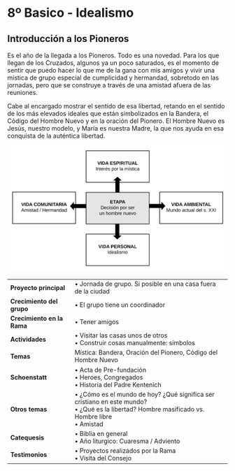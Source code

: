 # 8º Basico - Idealismo

## Introducción a los Pioneros

Es el año de la llegada a los Pioneros. Todo es una novedad. Para los que llegan de los Cruzados, algunos ya un poco saturados, es el momento de sentir que puedo hacer lo que me de la gana con mis amigos y vivir una mística de grupo especial de cumplicidad y hermandad, sobretodo en las jornadas, pero que se construye a través de una amistad afuera de las reuniones.

Cabe al encargado mostrar el sentido de esa libertad, retando en el sentido de los más elevados ideales que están simbolizados en la Bandera, el Código del Hombre Nuevo y en la oración del Pionero. El Hombre Nuevo es Jesús, nuestro modelo, y María es nuestra Madre, la que nos ayuda en esa conquista de la auténtica libertad.

![](../../.gitbook/assets/etapas-page-1.svg)

|  |  |
| --- | --- |
| **Proyecto principal** | • Jornada de grupo. Si posible en una casa fuera de la ciudad |
| **Crecimiento del grupo** | • El grupo tiene un coordinador |
| **Crecimiento en la Rama** | • Tener amigos |
| **Actividades** | • Visitar las casas unos de otros<br />• Construir cosas manualmente: símbolos |
| **Temas** | Mística: Bandera, Oración del Pionero, Código del Hombre Nuevo |
| **Schoenstatt** | • Acta de Pre-fundación<br />• Heroes, Congregados<br />• Historia del Padre Kentenich |
| **Otros temas** | • ¿Cómo es el mundo de hoy? ¿Qué significa ser cristiano en este mundo?<br />• ¿Qué es la libertad? Hombre masificado vs. Hombre libre<br />• Amistad |
| **Catequesis** | • Biblia en general<br />• Año liturgico: Cuaresma / Adviento |
| **Testimonios** | • Proyectos realizados por la Rama<br />• Visita del Consejo |

